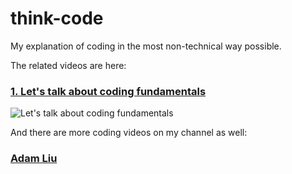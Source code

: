 # think-code

My explanation of coding in the most non-technical way possible.

The related videos are here:

### [1. Let's talk about coding fundamentals](https://youtu.be/H_mvSU7Tevg)
![Let's talk about coding fundamentals](https://user-images.githubusercontent.com/9758779/79031202-bbf40680-7bcf-11ea-917c-f1504abaf174.png)

And there are more coding videos on my channel as well:
### [Adam Liu](https://www.youtube.com/channel/UCH_HOJeExBZN_9R2LLNUKeA)